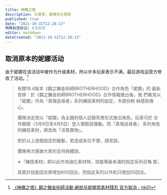 ```yaml
---
title: 神魔之塔
description: 大哥哥，爱德华大哥哥
published: true
date: "2021-10-31T12:28:13"
特殊标签标记: #无标签
editor: markdown
dateCreated: "2021-10-31T12:28:13"
---
```


## 取消原本的妮娜活动

由于妮娜在该活动中被作为升级素材，所以许多玩家表示不满，最后游戏运营方修改了活动。[^444676]

> 有關18.4版本《鋼之錬金術師BROTHERHOOD》合作角色「妮娜」的 最新安排：於《鋼之錬金術師BROTHERHOOD》合作情報推出後，我 們看見以「妮娜」作為『真理追尋者』系列練技素材的設定，令部份粉 絲感到傷心。
>
> 團隊決定改以「妮娜」為主題的個人記錄背景形式推岀角色，玩家可於 合作期間（3月9日至4月5日）登入領取該獎勵。而『真理追尋者』 系列角色的練技素材，將改為「活管異物」。
>
> 對於以上遊戲設定的變動，若造成各位不便，請見諒。
>
> 團隊再次感謝大家的支持與體諒。
>
> ∗『練技素材』即以此作為強化素材時，技能等級未滿的指定系列召喚 獣，
>
> 其累計技能回合將增加600回合。而指定系列以外則只增加50回合。

[^444676]: [《神魔之塔》鋼之鍊金術師活動 網民斥妮娜當素材殘忍 官方取消 - hk01](https://web.archive.org/web/20210805172626/https://www.hk01.com/遊戲動漫/444676/大哥哥-神魔之塔-鋼鍊活動-網民斥妮娜當素材殘忍官方取消)
